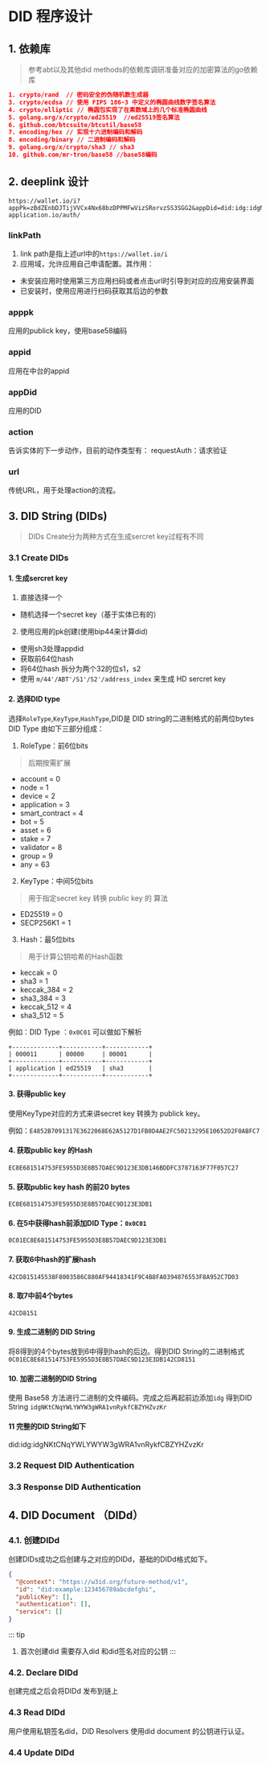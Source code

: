 # DID 程序设计
## 1. 依赖库
> 参考abt以及其他did methods的依赖库调研准备对应的加密算法的go依赖库
```json
1. crypto/rand  // 密码安全的伪随机数生成器
3. crypto/ecdsa // 使用 FIPS 186-3 中定义的椭圆曲线数字签名算法
4. crypto/elliptic // 椭圆包实现了在素数域上的几个标准椭圆曲线
5. golang.org/x/crypto/ed25519  //ed25519签名算法
6. github.com/btcsuite/btcutil/base58 
7. encoding/hex // 实现十六进制编码和解码
8. encoding/binary // 二进制编码和解码
9. golang.org/x/crypto/sha3 // sha3
10. github.com/mr-tron/base58 //base58编码
```

## 2. deeplink 设计
``` url
https://wallet.io/i?appPk=zBdZEnbDJTijVVCx4Nx68bzDPPMFwVizSRorvzSS3SGG2&appDid=did:idg:idgNK7PeUtemp5oAhJ4zNmGJ8rUoFnB1CtKfoU&action=requestAuth&url=https://example-application.io/auth/
```

### linkPath
1. link path是指上述url中的``https://wallet.io/i``
2. 应用域，允许应用自己申请配置。其作用：
- 未安装应用时使用第三方应用扫码或者点击url时引导到对应的应用安装界面
- 已安装时，使用应用进行扫码获取其后边的参数


### apppk

应用的publick key，使用base58编码

### appid
应用在中台的appid

### appDid
应用的DID

### action
告诉实体的下一步动作，目前的动作类型有：
requestAuth：请求验证
### url
传统URL，用于处理action的流程。

## 3. DID String (DIDs)
> DIDs Create分为两种方式在生成sercret key过程有不同
### 3.1 Create DIDs
#### 1. 生成sercret key
1. 直接选择一个
- 随机选择一个secret key（基于实体已有的）

2. 使用应用的pk创建(使用bip44来计算did)
- 使用sh3处理appdid
- 获取前64位hash
- 将64位hash 拆分为两个32的位s1，s2
- 使用 ``m/44'/ABT'/S1'/S2'/address_index`` 来生成 HD sercret key

#### 2. 选择DID type
选择``RoleType``,``KeyType``,``HashType``,DID是 DID string的二进制格式的前两位bytes
DID Type 由如下三部分组成：

1. RoleType：前6位bits
> 后期按需扩展

- account = 0
- node = 1
- device = 2
- application = 3
- smart_contract = 4
- bot = 5
- asset = 6
- stake = 7
- validator = 8
- group = 9
- any = 63

2. KeyType：中间5位bits
> 用于指定secret key 转换 public key 的 算法

- ED25519 = 0
- SECP256K1 = 1

3. Hash：最5位bits
> 用于计算公钥哈希的Hash函数

- keccak = 0
- sha3 = 1
- keccak_384 = 2
- sha3_384 = 3
- keccak_512 = 4
- sha3_512 = 5


例如：DID Type ：``0x0C01`` 可以做如下解析
```
+-------------+-----------+------------+
| 000011      | 00000     | 00001      |
+-------------+-----------+------------+
| application | ed25519   | sha3       |
+-------------+-----------+------------+
```

#### 3. 获得public key
使用KeyType对应的方式来讲secret key 转换为 publick key。

例如：``E4852B7091317E3622068E62A5127D1FB0D4AE2FC50213295E10652D2F0ABFC7``

#### 4. 获取public key 的Hash
``EC8E681514753FE5955D3E8B57DAEC9D123E3DB146BDDFC3787163F77F057C27``

#### 5. 获取public key hash 的前20 bytes
``EC8E681514753FE5955D3E8B57DAEC9D123E3DB1``

#### 6. 在5中获得hash前添加DID Type：``0x0C01 ``
``0C01EC8E681514753FE5955D3E8B57DAEC9D123E3DB1``

#### 7. 获取6中hash的扩展hash
``42CD815145538F8003586C880AF94418341F9C4B8FA0394876553F8A952C7D03``

#### 8. 取7中前4个bytes
``42CD8151``


#### 9. 生成二进制的 DID String
将8得到的4个bytes放到6中得到hash的后边。得到DID String的二进制格式
``0C01EC8E681514753FE5955D3E8B57DAEC9D123E3DB142CD8151``

#### 10. 加密二进制的DID String
使用 Base58 方法进行二进制的文件编码。完成之后再起前边添加``idg`` 得到DID String
``idgNKtCNqYWLYWYW3gWRA1vnRykfCBZYHZvzKr``

#### 11 完整的DID String如下
did:idg:idgNKtCNqYWLYWYW3gWRA1vnRykfCBZYHZvzKr

### 3.2 Request DID Authentication


### 3.3 Response DID Authentication

## 4. DID Document （DIDd）
### 4.1. 创建DIDd
创建DIDs成功之后创建与之对应的DIDd，基础的DIDd格式如下。

```json
{
  "@context": "https://w3id.org/future-method/v1",
  "id": "did:example:123456789abcdefghi",
  "publicKey": [],
  "authentication": [],
  "service": []
}
```
::: tip
1. 首次创建did 需要存入did 和did签名对应的公钥
:::
### 4.2. Declare DIDd
创建完成之后会将DIDd 发布到链上


### 4.3 Read DIDd
用户使用私钥签名did，DID Resolvers 使用did document 的公钥进行认证。

### 4.4 Update DIDd
